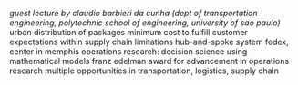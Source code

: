 *guest lecture by claudio barbieri da cunha (dept of transportation engineering, polytechnic school of engineering, university of sao paulo)*
urban distribution of packages
minimum cost to fulfill customer expectations within supply chain limitations
hub-and-spoke system
	fedex, center in memphis
operations research: decision science using mathematical models
	franz edelman award for advancement in operations research
	multiple opportunities in transportation, logistics, supply chain